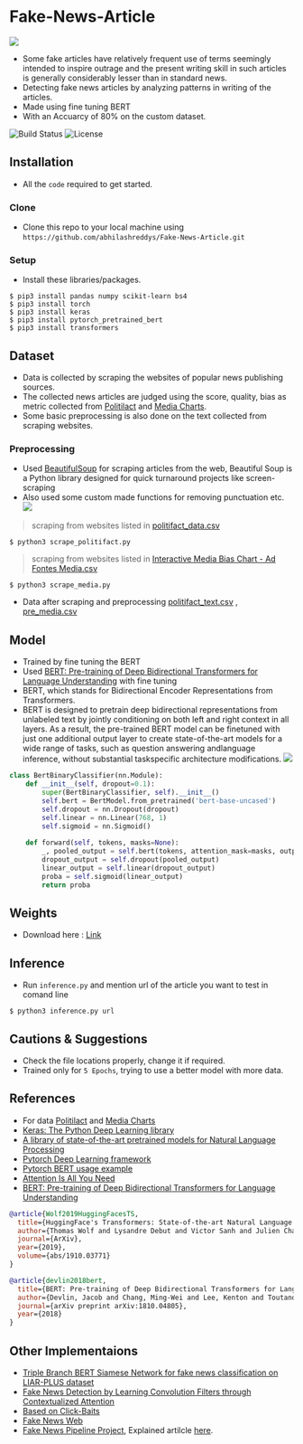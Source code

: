 # Fake-News-Article
![](https://www.geo.tv/assets/uploads/updates/2018-07-18/l_203781_040549_updates.jpg)
- Some fake articles have relatively frequent use of terms seemingly intended to inspire outrage and the present writing skill in such articles is generally considerably lesser than in standard news.
- Detecting fake news articles by analyzing patterns in writing of the articles.
- Made using fine tuning BERT
- With an Accuarcy of 80% on the custom dataset.

![Build Status](http://img.shields.io/travis/badges/badgerbadgerbadger.svg?style=flat-square)
![License](http://img.shields.io/:license-mit-blue.svg?style=flat-square)

## Installation

- All the `code` required to get started.

### Clone

- Clone this repo to your local machine using `https://github.com/abhilashreddys/Fake-News-Article.git`

### Setup

- Install these libraries/packages.

```shell
$ pip3 install pandas numpy scikit-learn bs4
$ pip3 install torch
$ pip3 install keras
$ pip3 install pytorch_pretrained_bert
$ pip3 install transformers
```
## Dataset

- Data is collected by scraping the websites of popular news publishing sources.
- The collected news articles are judged using the score, quality, bias as metric collected from [Politilact](https://www.politifact.com/) and [Media Charts](https://www.adfontesmedia.com/interactive-media-bias-chart/?v=402f03a963ba).
- Some basic preprocessing is also done on the text collected from scraping websites.

### Preprocessing
- Used [BeautifulSoup](https://www.crummy.com/software/BeautifulSoup/) for scraping articles from the web, Beautiful Soup is a Python library designed for quick turnaround projects like screen-scraping
- Also used some custom made functions for removing punctuation etc.
![](https://miro.medium.com/max/495/1*AaAIETIq7XNlLrFQW7BtZg.png)

> scraping from websites listed in [politifact_data.csv](https://github.com/abhilashreddys/Fake-News-Article/blob/master/politifact_data.csv)
```shell
$ python3 scrape_politifact.py
```

> scraping from websites listed in [Interactive Media Bias Chart - Ad Fontes Media.csv](https://github.com/abhilashreddys/Fake-News-Article/blob/master/Interactive%20Media%20Bias%20Chart%20-%20Ad%20Fontes%20Media.csv)
```shell
$ python3 scrape_media.py
```
- Data after scraping and preprocessing [politifact_text.csv](https://github.com/abhilashreddys/Fake-News-Article/blob/master/politifact_text.csv) , [pre_media.csv](https://github.com/abhilashreddys/Fake-News-Article/blob/master/pre_media.csv)

## Model
- Trained by fine tuning the BERT
- Used [BERT: Pre-training of Deep Bidirectional Transformers for Language Understanding](https://arxiv.org/abs/1810.04805) with fine tuning
- BERT, which stands for Bidirectional Encoder Representations from Transformers.
- BERT is designed to pretrain deep bidirectional representations from unlabeled text by jointly conditioning on both left and right context in all layers. As a result, the pre-trained BERT model can be finetuned with just one additional output layer to create state-of-the-art models for a wide range of tasks, such as question answering andlanguage inference, without substantial taskspecific architecture modifications.
![](https://github.com/manideep2510/siamese-BERT-fake-news-detection-LIAR/blob/master/doc_images/bert.png?raw=true)

```python
class BertBinaryClassifier(nn.Module):
    def __init__(self, dropout=0.1):
        super(BertBinaryClassifier, self).__init__()
        self.bert = BertModel.from_pretrained('bert-base-uncased')
        self.dropout = nn.Dropout(dropout)
        self.linear = nn.Linear(768, 1)
        self.sigmoid = nn.Sigmoid()
    
    def forward(self, tokens, masks=None):
        _, pooled_output = self.bert(tokens, attention_mask=masks, output_all_encoded_layers=False)
        dropout_output = self.dropout(pooled_output)
        linear_output = self.linear(dropout_output)
        proba = self.sigmoid(linear_output)
        return proba
```

## Weights 

- Download here : [Link](https://drive.google.com/drive/folders/108JY7_yROQQsJDFbusVPP1aUmkZ4xe16?usp=sharing)

## Inference

- Run `inference.py` and mention url of the article you want to test in comand line

```shell
$ python3 inference.py url
```

## Cautions & Suggestions

- Check the file locations properly, change it if required.
- Trained only for `5 Epochs`, trying to use a better model with more data.

## References

- For data [Politilact](https://www.politifact.com/) and [Media Charts](https://www.adfontesmedia.com/interactive-media-bias-chart/?v=402f03a963ba)
- [Keras: The Python Deep Learning library](https://keras.io)
- [A library of state-of-the-art pretrained models for Natural Language Processing](https://github.com/huggingface/pytorch-transformers)
- [Pytorch Deep Learning framework](https://github.com/pytorch/pytorch)
- [Pytorch BERT usage example](https://github.com/sugi-chan/custom_bert_pipeline)
- [Attention Is All You Need](https://arxiv.org/abs/1706.03762)
- [BERT: Pre-training of Deep Bidirectional Transformers for Language
Understanding](https://arxiv.org/abs/1810.04805)

```bibtex
@article{Wolf2019HuggingFacesTS,
  title={HuggingFace's Transformers: State-of-the-art Natural Language Processing},
  author={Thomas Wolf and Lysandre Debut and Victor Sanh and Julien Chaumond and Clement Delangue and Anthony Moi and Pierric Cistac and Tim Rault and R'emi Louf and Morgan Funtowicz and Jamie Brew},
  journal={ArXiv},
  year={2019},
  volume={abs/1910.03771}
}
```
```bibtex
@article{devlin2018bert,
  title={BERT: Pre-training of Deep Bidirectional Transformers for Language Understanding},
  author={Devlin, Jacob and Chang, Ming-Wei and Lee, Kenton and Toutanova, Kristina},
  journal={arXiv preprint arXiv:1810.04805},
  year={2018}
}
```

## Other Implementaions

- [Triple Branch BERT Siamese Network for fake news classification on LIAR-PLUS dataset](https://github.com/manideep2510/siamese-BERT-fake-news-detection-LIAR)
- [Fake News Detection by Learning Convolution Filters through Contextualized Attention](https://github.com/ekagra-ranjan/fake-news-detection-LIAR-pytorch)
- [Based on Click-Baits](https://github.com/addy369/Click-Bait-Model)
- [Fake News Web](https://github.com/addy369/Fake_News_Web)
- [Fake News Pipeline Project](https://github.com/walesdata/newsbot), Explained artilcle [here](https://towardsdatascience.com/full-pipeline-project-python-ai-for-detecting-fake-news-with-nlp-bbb1eec4936d).